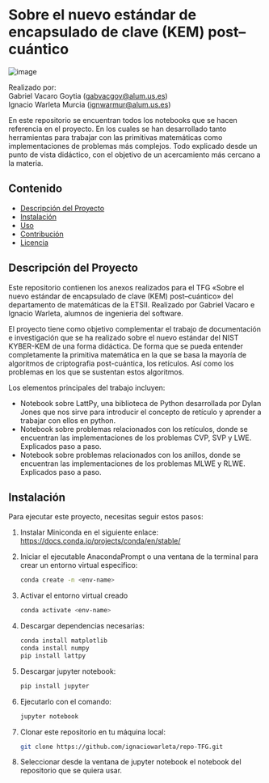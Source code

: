 # Sobre el nuevo estándar de encapsulado de clave (KEM) post–cuántico

 ![image](https://github.com/user-attachments/assets/65c9aa92-a7f1-4685-9d1e-272ca69c054c)

Realizado por: <br>
Gabriel Vacaro Goytia (gabvacgoy@alum.us.es) <br>
Ignacio Warleta Murcia (ignwarmur@alum.us.es) <br>


En este repositorio se encuentran todos los notebooks que se hacen referencia en el proyecto. En los cuales se han desarrollado tanto herramientas para trabajar con las primitivas matemáticas como implementaciones de problemas más complejos. Todo explicado desde un punto de vista didáctico, con el objetivo de un acercamiento más cercano a la materia.

## Contenido

- [Descripción del Proyecto](#descripción-del-proyecto)
- [Instalación](#instalación)
- [Uso](#uso)
- [Contribución](#contribución)
- [Licencia](#licencia)

## Descripción del Proyecto

Este repositorio contienen los anexos realizados para el TFG «Sobre el nuevo estándar de encapsulado de clave (KEM) post–cuántico» del departamento de matemáticas de la ETSII. Realizado por Gabriel Vacaro e Ignacio Warleta, alumnos de ingenieria del software.

El proyecto tiene como objetivo complementar el trabajo de documentación e investigación que se ha realizado sobre el nuevo estándar del NIST KYBER-KEM de una forma didáctica. De forma que se pueda entender completamente la primitiva matemática en la que se basa la mayoría de algoritmos de criptografia post-cuántica, los retículos. Así como los problemas en los que se sustentan estos algoritmos.

Los elementos principales del trabajo incluyen:
- Notebook sobre LattPy, una biblioteca de Python desarrollada por Dylan Jones que nos sirve para introducir el concepto de retículo y aprender a trabajar con ellos en python.
- Notebook sobre problemas relacionados con los retículos, donde se encuentran las implementaciones de los problemas CVP, SVP y LWE. Explicados paso a paso.
- Notebook sobre problemas relacionados con los anillos, donde se encuentran las implementaciones de los problemas MLWE y RLWE. Explicados paso a paso.

## Instalación

Para ejecutar este proyecto, necesitas seguir estos pasos:

1. Instalar Miniconda en el siguiente enlace: https://docs.conda.io/projects/conda/en/stable/

2. Iniciar el ejecutable AnacondaPrompt o una ventana de la terminal para crear un entorno virtual especifico:
   ```bash
   conda create -n <env-name>

3. Activar el entorno virtual creado
   ```bash
   conda activate <env-name>

4. Descargar dependencias necesarias:
   ```bash
   conda install matplotlib
   conda install numpy
   pip install lattpy

5. Descargar jupyter notebook:
   ```bash
   pip install jupyter

6. Ejecutarlo con el comando:
   ```bash
   jupyter notebook

7. Clonar este repositorio en tu máquina local:
   ```bash
   git clone https://github.com/ignaciowarleta/repo-TFG.git

8. Seleccionar desde la ventana de jupyter notebook el notebook del repositorio que se quiera usar.

   
